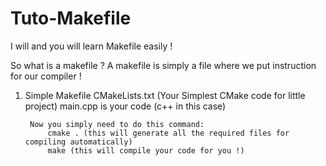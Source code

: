 # Tuto-Makefile
I will and you will learn Makefile easily !

So what is a makefile ? A makefile is simply a file where we put instruction for our compiler !

1. Simple Makefile
		CMakeLists.txt (Your Simplest CMake code for little project)
		main.cpp is your code (c++ in this case)
		
		Now you simply need to do this command:
			cmake . (this will generate all the required files for compiling automatically)
			make (this will compile your code for you !)
